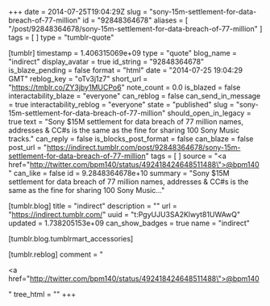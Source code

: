+++
date = 2014-07-25T19:04:29Z
slug = "sony-15m-settlement-for-data-breach-of-77-million"
id = "92848364678"
aliases = [ "/post/92848364678/sony-15m-settlement-for-data-breach-of-77-million" ]
tags = [ ]
type = "tumblr-quote"

[tumblr]
timestamp = 1.406315069e+09
type = "quote"
blog_name = "indirect"
display_avatar = true
id_string = "92848364678"
is_blaze_pending = false
format = "html"
date = "2014-07-25 19:04:29 GMT"
reblog_key = "oTv3j1z7"
short_url = "https://tmblr.co/ZY3jby1MUCPo6"
note_count = 0.0
is_blazed = false
interactability_blaze = "everyone"
can_reblog = false
can_send_in_message = true
interactability_reblog = "everyone"
state = "published"
slug = "sony-15m-settlement-for-data-breach-of-77-million"
should_open_in_legacy = true
text = "Sony $15M settlement for data breach of 77 million names, addresses &amp; CC#s is the same as the fine for sharing 100 Sony Music tracks."
can_reply = false
is_blocks_post_format = false
can_blaze = false
post_url = "https://indirect.tumblr.com/post/92848364678/sony-15m-settlement-for-data-breach-of-77-million"
tags = [ ]
source = "<a href=\"http://twitter.com/bpm140/status/492418424648511488\">@bpm140</a>"
can_like = false
id = 9.2848364678e+10
summary = "Sony $15M settlement for data breach of 77 million names, addresses & CC#s is the same as the fine for sharing 100 Sony Music..."

[tumblr.blog]
title = "indirect"
description = ""
url = "https://indirect.tumblr.com/"
uuid = "t:PgyUJU3SA2Klwyt81UWAwQ"
updated = 1.738205153e+09
can_show_badges = true
name = "indirect"

[tumblr.blog.tumblrmart_accessories]

[tumblr.reblog]
comment = "<p><a href=\"http://twitter.com/bpm140/status/492418424648511488\">@bpm140</a></p>"
tree_html = ""
+++
